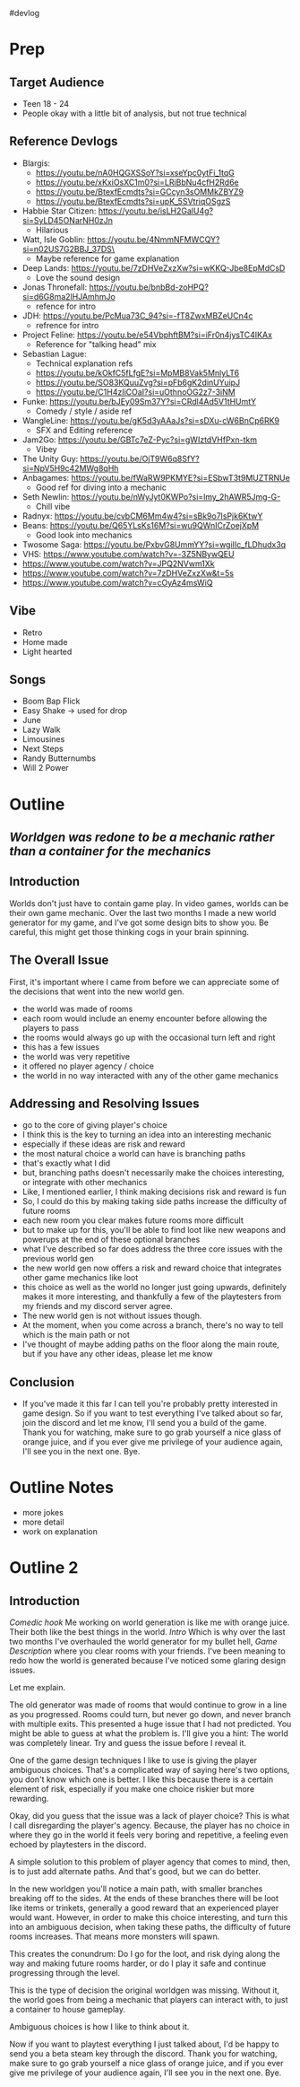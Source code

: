 #devlog
# Prep
## Target Audience
- Teen 18 - 24
- People okay with a little bit of analysis, but not true technical

## Reference Devlogs
- Blargis: 
	- https://youtu.be/nA0HQGXSSoY?si=xseYpc0ytFi_1tqG
	- https://youtu.be/xKxiOsXC1m0?si=LRiBbNu4cfH2Rd6e
	- https://youtu.be/BtexfEcmdts?si=GCcyn3sOMMkZBYZ9
	- https://youtu.be/BtexfEcmdts?si=upK_5SVtriqOSgzS
- Habbie Star Citizen: https://youtu.be/isLH2GalU4g?si=SyLD45ONarNH0zJn
	- Hilarious
- Watt, Isle Goblin: https://youtu.be/4NmmNFMWCQY?si=n02US7G2BBJ_37DS\
	- Maybe reference for game explanation
- Deep Lands: https://youtu.be/7zDHVeZxzXw?si=wKKQ-Jbe8EpMdCsD
	- Love the sound design
- Jonas Thronefall: https://youtu.be/bnbBd-zoHPQ?si=d6G8ma2lHJAmhmJo
	- refence for intro
- JDH: https://youtu.be/PcMua73C_94?si=-fT8ZwxMBZeUCn4c
	- refrence for intro
- Project Feline: https://youtu.be/e54VbphftBM?si=iFr0n4jysTC4IKAx
	- Reference for "talking head" mix
- Sebastian Lague:
	- Technical explanation refs
	- https://youtu.be/kOkfC5fLfgE?si=MpMB8Vak5MnlyLT6
	- https://youtu.be/SO83KQuuZvg?si=pFb6gK2dinUYuipJ
	- https://youtu.be/C1H4zIiCOaI?si=uOthnoOG2z7-3iNM
- Funke: https://youtu.be/bJEy09Sm37Y?si=CRdl4Ad5V1tHUmtY
	- Comedy / style / aside ref
- WangleLine: https://youtu.be/gK5d3yAAaJs?si=sDXu-cW6BnCp6RK9
	- SFX and Editing reference
- Jam2Go: https://youtu.be/GBTc7eZ-Pyc?si=gWIztdVHfPxn-tkm
	- Vibey
- The Unity Guy: https://youtu.be/OjT9W6q8SfY?si=NpV5H9c42MWg8qHh
- Anbagames: https://youtu.be/fWaRW9PKMYE?si=ESbwT3t9MUZTRNUe
	- Good ref for diving into a mechanic
- Seth Newlin: https://youtu.be/nWyJyt0KWPo?si=lmy_2hAWR5Jmg-G-
	- Chill vibe
- Radnyx: https://youtu.be/cvbCM6Mm4w4?si=sBk9o7lsPjk6KtwY
- Beans: https://youtu.be/Q65YLsKs16M?si=wu9QWnICrZoejXpM
	- Good look into mechanics
- Twosome Saga: https://youtu.be/PxbvG8UmmYY?si=wgiIIc_fLDhudx3q
- VHS: https://www.youtube.com/watch?v=-3Z5NBywQEU
- https://www.youtube.com/watch?v=JPQ2NVwm1Xk
- https://www.youtube.com/watch?v=7zDHVeZxzXw&t=5s
- https://www.youtube.com/watch?v=cOyAz4msWiQ
## Vibe
- Retro
- Home made
- Light hearted
## Songs
- Boom Bap Flick
- Easy Shake -> used for drop
- June
- Lazy Walk
- Limousines
- Next Steps
- Randy Butternumbs
- Will 2 Power
# Outline
## *Worldgen was redone to be a mechanic rather than a container for the mechanics*
## Introduction
Worlds don't just have to contain game play. In video games, worlds can be their own game mechanic. Over the last two months I made a new world generator for my game, and I've got some design bits to show you. Be careful, this might get those thinking cogs in your brain spinning.
## The Overall Issue
First, it's important where I came from before we can appreciate some of the decisions that went into the new world gen. 
- the world was made of rooms
- each room would include an enemy encounter before allowing the players to pass
- the rooms would always go up with the occasional turn left and right
- this has a few issues
- the world was very repetitive
- it offered no player agency / choice
- the world in no way interacted with any of the other game mechanics
## Addressing and Resolving Issues
- go to the core of giving player's choice
- I think this is the key to turning an idea into an interesting mechanic
- especially if these ideas are risk and reward
- the most natural choice a world can have is branching paths
- that's exactly what I did
- but, branching paths doesn't necessarily make the choices interesting, or integrate with other mechanics
- Like, I mentioned earlier, I think making decisions risk and reward is fun
- So, I could do this by making taking side paths increase the difficulty of future rooms
- each new room you clear makes future rooms more difficult
- but to make up for this, you'll be able to find loot like new weapons and powerups at the end of these optional branches
- what I've described so far does address the three core issues with the previous world gen
- the new world gen now offers a risk and reward choice that integrates other game mechanics like loot
- this choice as well as the world no longer just going upwards, definitely makes it more interesting, and thankfully a few of the playtesters from my friends and my discord server agree.
- The new world gen is not without issues though.
- At the moment, when you come across a branch, there's no way to tell which is the main path or not 
- I've thought of maybe adding paths on the floor along the main route, but if you have any other ideas, please let me know
## Conclusion
- If you've made it this far I can tell you're probably pretty interested in game design. So if you want to test everything I've talked about so far, join the discord and let me know, I'll send you a build of the game. Thank you for watching, make sure to go grab yourself a nice glass of orange juice, and if you ever give me privilege of your audience again, I'll see you in the next one. Bye.
# Outline Notes
- more jokes
- more detail
- work on explanation
# Outline 2
## Introduction
*Comedic hook*
Me working on world generation is like me with orange juice. Their both like the best things in the world. 
*Intro*
Which is why over the last two months I've overhauled the world generator for my bullet hell, 
*Game Description*
where you clear rooms with your friends. I've been meaning to redo how the world is generated because I've noticed some glaring design issues.

Let me explain.

The old generator was made of rooms that would continue to grow in a line as you progressed. Rooms could turn, but never go down, and never branch with multiple exits. This presented a huge issue that I had not predicted. You might be able to guess at what the problem is. I'll give you a hint: The world was completely linear. Try and guess the issue before I reveal it.

One of the game design techniques I like to use is giving the player ambiguous choices. That's a complicated way of saying here's two options, you don't know which one is better. I like this because there is a certain element of risk, especially if you make one choice riskier but more rewarding. 

Okay, did you guess that the issue was a lack of player choice? This is what I call disregarding the player's agency. Because, the player has no choice in where they go in the world it feels very boring and repetitive, a feeling even echoed by playtesters in the discord.

A simple solution to this problem of player agency that comes to mind, then, is to just add alternate paths. And that's good, but we can do better.

In the new worldgen you'll notice a main path, with smaller branches breaking off to the sides. At the ends of these branches there will be loot like items or trinkets, generally a good reward that an experienced player would want. However, in order to make this choice interesting, and turn this into an ambiguous decision, when taking these paths, the difficulty of future rooms increases. That means more monsters will spawn.

This creates the conundrum: Do I go for the loot, and risk dying along the way and making future rooms harder, or do I play it safe and continue progressing through the level.

This is the type of decision the original worldgen was missing. Without it, the world goes from being a mechanic that players can interact with, to just a container to house gameplay.

Ambiguous choices is how I like to think about it.

Now if you want to playtest everything I just talked about, I'd be happy to send you a beta steam key through the discord. Thank you for watching, make sure to go grab yourself a nice glass of orange juice, and if you ever give me privilege of your audience again, I'll see you in the next one. Bye.